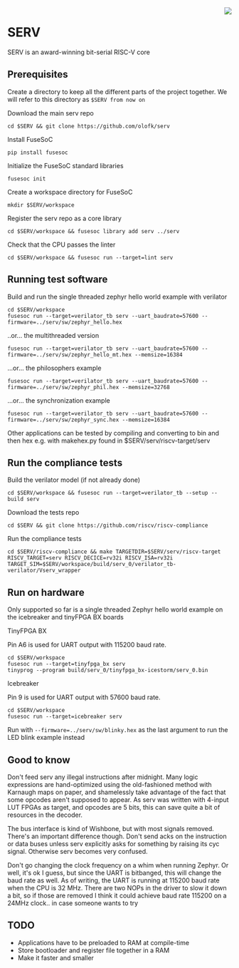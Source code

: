 <img align="right" src="https://svg.wavedrom.com/{signal:[{wave:'0.P...'},{wave:'023450',data:'S E R V'}]}"/>

SERV
====

SERV is an award-winning bit-serial RISC-V core

Prerequisites
-------------

Create a directory to keep all the different parts of the project together. We
will refer to this directory as `$SERV from now on`

Download the main serv repo

`cd $SERV && git clone https://github.com/olofk/serv`

Install FuseSoC

`pip install fusesoc`

Initialize the FuseSoC standard libraries

`fusesoc init`

Create a workspace directory for FuseSoC

`mkdir $SERV/workspace`

Register the serv repo as a core library

`cd $SERV/workspace && fusesoc library add serv ../serv`

Check that the CPU passes the linter

`cd $SERV/workspace && fusesoc run --target=lint serv`

Running test software
---------------------

Build and run the single threaded zephyr hello world example with verilator

    cd $SERV/workspace
    fusesoc run	--target=verilator_tb serv --uart_baudrate=57600 --firmware=../serv/sw/zephyr_hello.hex

..or... the multithreaded version

    fusesoc run	--target=verilator_tb serv --uart_baudrate=57600 --firmware=../serv/sw/zephyr_hello_mt.hex --memsize=16384

...or... the philosophers example

    fusesoc run	--target=verilator_tb serv --uart_baudrate=57600 --firmware=../serv/sw/zephyr_phil.hex --memsize=32768

...or... the synchronization example

    fusesoc run	--target=verilator_tb serv --uart_baudrate=57600 --firmware=../serv/sw/zephyr_sync.hex --memsize=16384

Other applications can be tested by compiling and converting to bin and then hex e.g. with makehex.py found in $SERV/serv/riscv-target/serv

Run the compliance tests
------------------------

Build the verilator model (if not already done)

`cd $SERV/workspace && fusesoc run --target=verilator_tb --setup --build serv`

Download the tests repo

`cd $SERV && git clone https://github.com/riscv/riscv-compliance`

Run the compliance tests

`cd $SERV/riscv-compliance && make TARGETDIR=$SERV/serv/riscv-target RISCV_TARGET=serv RISCV_DECICE=rv32i RISCV_ISA=rv32i TARGET_SIM=$SERV/workspace/build/serv_0/verilator_tb-verilator/Vserv_wrapper`

Run on hardware
---------------

Only supported so far is a single threaded Zephyr hello world example on the icebreaker and tinyFPGA BX boards

TinyFPGA BX

Pin A6 is used for UART output with 115200 baud rate.

    cd $SERV/workspace
    fusesoc run --target=tinyfpga_bx serv
    tinyprog --program build/serv_0/tinyfpga_bx-icestorm/serv_0.bin

Icebreaker

Pin 9 is used for UART output with 57600 baud rate.

    cd $SERV/workspace
    fusesoc run --target=icebreaker serv

Run with `--firmware=../serv/sw/blinky.hex` as the last argument to run the LED blink example instead

Good to know
------------

Don't feed serv any illegal instructions after midnight. Many logic expressions are hand-optimized using the old-fashioned method with Karnaugh maps on paper, and shamelessly take advantage of the fact that some opcodes aren't supposed to appear. As serv was written with 4-input LUT FPGAs as target, and opcodes are 5 bits, this can save quite a bit of resources in the decoder.

The bus interface is kind of Wishbone, but with most signals removed. There's an important difference though. Don't send acks on the instruction or data buses unless serv explicitly asks for something by raising its cyc signal. Otherwise serv becomes very confused.

Don't go changing the clock frequency on a whim when running Zephyr. Or well, it's ok I guess, but since the UART is bitbanged, this will change the baud rate as well. As of writing, the UART is running at 115200 baud rate when the CPU is 32 MHz. There are two NOPs in the driver to slow it down a bit, so if those are removed I think it could achieve baud rate 115200 on a 24MHz clock.. in case someone wants to try

TODO
----

- Applications have to be preloaded to RAM at compile-time
- Store bootloader and register file together in a RAM
- Make it faster and smaller
